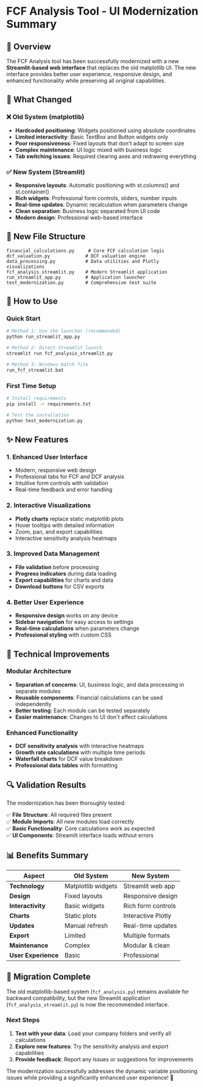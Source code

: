 # FCF Analysis Tool - UI Modernization Summary

## 🎯 Overview

The FCF Analysis tool has been successfully modernized with a new **Streamlit-based web interface** that replaces the old matplotlib UI. The new interface provides better user experience, responsive design, and enhanced functionality while preserving all original capabilities.

## 🔄 What Changed

### ❌ Old System (matplotlib)
- **Hardcoded positioning**: Widgets positioned using absolute coordinates
- **Limited interactivity**: Basic TextBox and Button widgets only
- **Poor responsiveness**: Fixed layouts that don't adapt to screen size
- **Complex maintenance**: UI logic mixed with business logic
- **Tab switching issues**: Required clearing axes and redrawing everything

### ✅ New System (Streamlit)
- **Responsive layouts**: Automatic positioning with st.columns() and st.container()
- **Rich widgets**: Professional form controls, sliders, number inputs
- **Real-time updates**: Dynamic recalculation when parameters change
- **Clean separation**: Business logic separated from UI code
- **Modern design**: Professional web-based interface

## 📁 New File Structure

```
financial_calculations.py     # Core FCF calculation logic
dcf_valuation.py             # DCF valuation engine
data_processing.py           # Data utilities and Plotly visualizations
fcf_analysis_streamlit.py    # Modern Streamlit application
run_streamlit_app.py         # Application launcher
test_modernization.py        # Comprehensive test suite
```

## 🚀 How to Use

### Quick Start
```bash
# Method 1: Use the launcher (recommended)
python run_streamlit_app.py

# Method 2: Direct Streamlit launch
streamlit run fcf_analysis_streamlit.py

# Method 3: Windows batch file
run_fcf_streamlit.bat
```

### First Time Setup
```bash
# Install requirements
pip install -r requirements.txt

# Test the installation
python test_modernization.py
```

## ✨ New Features

### 1. **Enhanced User Interface**
- Modern, responsive web design
- Professional tabs for FCF and DCF analysis
- Intuitive form controls with validation
- Real-time feedback and error handling

### 2. **Interactive Visualizations**
- **Plotly charts** replace static matplotlib plots
- Hover tooltips with detailed information
- Zoom, pan, and export capabilities
- Interactive sensitivity analysis heatmaps

### 3. **Improved Data Management**
- **File validation** before processing
- **Progress indicators** during data loading
- **Export capabilities** for charts and data
- **Download buttons** for CSV exports

### 4. **Better User Experience**
- **Responsive design** works on any device
- **Sidebar navigation** for easy access to settings
- **Real-time calculations** when parameters change
- **Professional styling** with custom CSS

## 🔧 Technical Improvements

### Modular Architecture
- **Separation of concerns**: UI, business logic, and data processing in separate modules
- **Reusable components**: Financial calculations can be used independently
- **Better testing**: Each module can be tested separately
- **Easier maintenance**: Changes to UI don't affect calculations

### Enhanced Functionality
- **DCF sensitivity analysis** with interactive heatmaps
- **Growth rate calculations** with multiple time periods
- **Waterfall charts** for DCF value breakdown
- **Professional data tables** with formatting

## 🔍 Validation Results

The modernization has been thoroughly tested:

✅ **File Structure**: All required files present  
✅ **Module Imports**: All new modules load correctly  
✅ **Basic Functionality**: Core calculations work as expected  
✅ **UI Components**: Streamlit interface loads without errors

## 📊 Benefits Summary

| Aspect | Old System | New System |
|--------|------------|------------|
| **Technology** | Matplotlib widgets | Streamlit web app |
| **Design** | Fixed layouts | Responsive design |
| **Interactivity** | Basic widgets | Rich form controls |
| **Charts** | Static plots | Interactive Plotly |
| **Updates** | Manual refresh | Real-time updates |
| **Export** | Limited | Multiple formats |
| **Maintenance** | Complex | Modular & clean |
| **User Experience** | Basic | Professional |

## 🎉 Migration Complete

The old matplotlib-based system (`fcf_analysis.py`) remains available for backward compatibility, but the new Streamlit application (`fcf_analysis_streamlit.py`) is now the recommended interface.

### Next Steps
1. **Test with your data**: Load your company folders and verify all calculations
2. **Explore new features**: Try the sensitivity analysis and export capabilities  
3. **Provide feedback**: Report any issues or suggestions for improvements

The modernization successfully addresses the dynamic variable positioning issues while providing a significantly enhanced user experience! 🚀